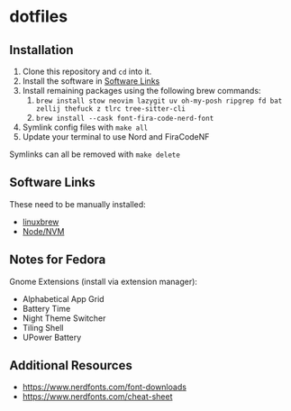 # dotfiles

## Installation

1. Clone this repository and `cd` into it.
2. Install the software in [Software Links](#software-links)
3. Install remaining packages using the following brew commands:
   1. `brew install stow neovim lazygit uv oh-my-posh ripgrep fd bat zellij thefuck z tlrc tree-sitter-cli`
   2. `brew install --cask font-fira-code-nerd-font`
4. Symlink config files with `make all`
5. Update your terminal to use Nord and FiraCodeNF

Symlinks can all be removed with `make delete`

## Software Links

These need to be manually installed:

- [linuxbrew](https://brew.sh/)
- [Node/NVM](https://github.com/nvm-sh/nvm)

## Notes for Fedora

Gnome Extensions (install via extension manager):

- Alphabetical App Grid
- Battery Time
- Night Theme Switcher
- Tiling Shell
- UPower Battery

## Additional Resources

- https://www.nerdfonts.com/font-downloads
- https://www.nerdfonts.com/cheat-sheet
